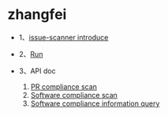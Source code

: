 # zhangfei

* 1、[issue-scanner introduce](doc/scanner/zhangfei.md)

* 2、[Run](doc/run/howToRun.md)

* 3、API doc
    1. [PR compliance scan](doc/api/pr.md)
    2. [Software compliance scan](doc/api/repo.md)
    3. [Software compliance information query](doc/api/repoQuery.md)
